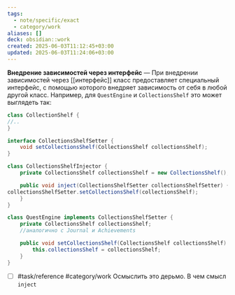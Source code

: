 ```yaml
---
tags:
  - note/specific/exact
  - category/work
aliases: []
deck: obsidian::work
created: 2025-06-03T11:12:45+03:00
updated: 2025-06-03T11:24:06+03:00
---
```


**Внедрение зависимостей через интерфейс**
—
При внедрении зависимостей через [[интерфейс]] класс предоставляет специальный интерфейс, с помощью которого внедряет зависимость от себя в любой другой класс. Например, для `QuestEngine` и `CollectionsShelf` это может выглядеть так:

```java
class CollectionShelf {
//..
}

interface CollectionsShelfSetter {
	void setCollectionsShelf(CollectionsShelf collectionsShelf);
}

class CollectionsShelfInjector {
	private CollectionsShelf collectionsShelf = new CollectionsShelf();

	public void inject(CollectionsShelfSetter collectionsShelfSetter) {
collectionsShelfSetter.setCollectionsShelf(collectionsShelf);
	}
}

class QuestEngine implements CollectionsShelfSetter {
	private CollectionsShelf collectionsShelf;
	//аналогично с Journal и Achievements

	public void setCollectionsShelf(CollectionsShelf collectionsShelf) {
		this.collectionsShelf = collectionsShelf;
	}
}
```

- [ ] #task/reference #category/work Осмыслить это дерьмо. В чем смысл `inject`
